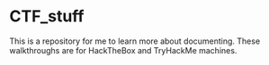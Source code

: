 # CTF_stuff
This is a repository for me to learn more about documenting.
These walkthroughs are for HackTheBox and TryHackMe machines.
